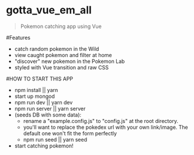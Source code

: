 # gotta_vue_em_all
> Pokemon catching app using Vue

#Features
- catch random pokemon in the Wild
- view caught pokemon and filter at home
- "discover" new pokemon in the Pokemon Lab
- styled with Vue transition and raw CSS

#HOW TO START THIS APP
- npm install || yarn
- start up mongod
- npm run dev || yarn dev
- npm run server || yarn server
- (seeds DB with some data):
  - rename a "example.config.js" to "config.js" at the root directory.
  - you'll want to replace the pokedex url with your own link/image.  The default one won't fit the form perfectly
  - npm run seed || yarn seed
- start catching pokemon!
